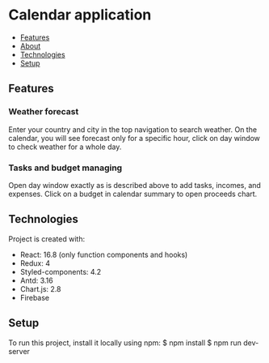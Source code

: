 # Calendar application
* [Features](#features)
* [About](#about)
* [Technologies](#technologies)
* [Setup](#setup)

## Features
### Weather forecast
Enter your country and city in the top navigation to search weather. On the calendar, you will
see forecast only for a specific hour, click on day window to check weather for a whole day.

### Tasks and budget managing
Open day window exactly as is described above to add tasks, incomes, and expenses. Click on a
budget in calendar summary to open proceeds chart.

## Technologies
Project is created with:
* React: 16.8 (only function components and hooks)
* Redux: 4
* Styled-components: 4.2
* Antd: 3.16
* Chart.js: 2.8
* Firebase
	
## Setup
To run this project, install it locally using npm:
$ npm install
$ npm run dev-server